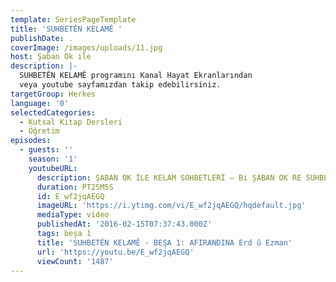 ```yaml
---
template: SeriesPageTemplate
title: 'SUHBETÊN KELAMÊ '
publishDate: .
coverImage: /images/uploads/11.jpg
host: Şaban Ok ile
description: |-
  SUHBETÊN KELAMÊ programını Kanal Hayat Ekranlarından 
  veya youtube sayfamızdan takip edebilirsiniz.
targetGroup: Herkes
language: '0'
selectedCategories:
  - Kutsal Kitap Dersleri
  - Öğretim
episodes:
  - guests: ''
    season: '1'
    youtubeURL:
      description: ŞABAN OK İLE KELAM SOHBETLERİ – Bi ŞABAN OK RE SUHBETÊN KELAMÊ
      duration: PT25M5S
      id: E_wf2jqAEGQ
      imageURL: 'https://i.ytimg.com/vi/E_wf2jqAEGQ/hqdefault.jpg'
      mediaType: video
      publishedAt: '2016-02-15T07:37:43.000Z'
      tags: beşa 1
      title: 'SUHBETÊN KELAMÊ - BEŞA 1: AFIRANDINA Erd û Ezman'
      url: 'https://youtu.be/E_wf2jqAEGQ'
      viewCount: '1487'
---
```


